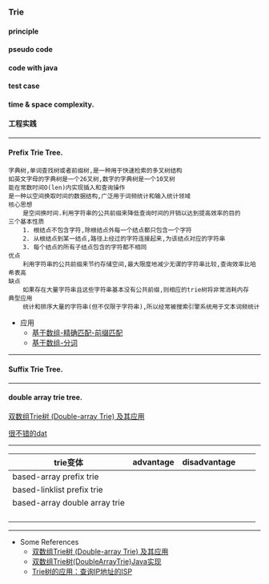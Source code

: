 ### Trie

#### principle

#### pseudo code

#### code with java

#### test case

#### time & space complexity.

#### 工程实践


---

#### Prefix Trie Tree.

    字典树,单词查找树或者前缀树,是一种用于快速检索的多叉树结构
    如英文字母的字典树是一个26叉树,数字的字典树是一个10叉树
    能在常数时间O(len)内实现插入和查询操作
    是一种以空间换取时间的数据结构,广泛用于词频统计和输入统计领域
    核心思想
        是空间换时间.利用字符串的公共前缀来降低查询时间的开销以达到提高效率的目的
    三个基本性质
        1. 根结点不包含字符,除根结点外每一个结点都只包含一个字符
        2. 从根结点到某一结点,路径上经过的字符连接起来,为该结点对应的字符串
        3. 每个结点的所有子结点包含的字符都不相同
    优点
        利用字符串的公共前缀来节约存储空间,最大限度地减少无谓的字符串比较,查询效率比哈希表高
    缺点
        如果存在大量字符串且这些字符串基本没有公共前缀,则相应的trie树将非常消耗内存
    典型应用
        统计和排序大量的字符串(但不仅限于字符串),所以经常被搜索引擎系统用于文本词频统计

- 应用
   - [基于数组-精确匹配-前缀匹配](https://github.com/keepdigging/common-util/blob/master/src/main/java/com/keepdigging/ds/tree/trie/NaiveArrayTrie.java)
   - [基于数组-分词](https://github.com/keepdigging/common-util/blob/master/src/main/java/com/keepdigging/ds/tree/trie/SimpleParticipleBasedTrie.java)



 ---
 
#### Suffix Trie Tree.
 
 
 




---

#### double array trie tree.


[双数组Trie树 (Double-array Trie) 及其应用](https://www.cnblogs.com/en-heng/p/6265256.html)

[很不错的dat](https://turbopeter.github.io/2013/09/02/prefix-match/)






---

| trie变体  | advantage  | disadvantage  |   |   |
| ------------ | ------------ | ------------ | ------------ | ------------ |
| based-array prefix trie  |   |   |   |   |
| based-linklist prefix trie  |   |   |   |   |
| based-array double array trie  |   |   |   |   |
|   |   |   |   |   |
|   |   |   |   |   |
|   |   |   |   |   |
|   |   |   |   |   |

---

- Some References
	- [双数组Trie树 (Double-array Trie) 及其应用](https://www.cnblogs.com/en-heng/p/6265256.html)
	- [双数组Trie树(DoubleArrayTrie)Java实现](http://www.hankcs.com/program/java/%E5%8F%8C%E6%95%B0%E7%BB%84trie%E6%A0%91doublearraytriejava%E5%AE%9E%E7%8E%B0.html)
	- [Trie树的应用：查询IP地址的ISP](http://www.cnblogs.com/en-heng/p/3854779.html)

